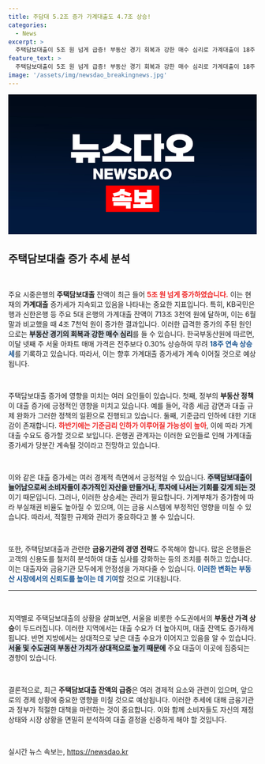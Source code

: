 ```yaml
---
title: 주담대 5.2조 증가 가계대출도 4.7조 상승!
categories:
  - News
excerpt: >
  주택담보대출이 5조 원 넘게 급증! 부동산 경기 회복과 강한 매수 심리로 가계대출이 18주 연속 상승세를 기록 중입니다. 금리 인하 기대까지 더해져, 이 흐름은 계속될 전망입니다!
feature_text: >
  주택담보대출이 5조 원 넘게 급증! 부동산 경기 회복과 강한 매수 심리로 가계대출이 18주 연속 상승세를 기록 중입니다. 금리 인하 기대까지 더해져, 이 흐름은 계속될 전망입니다!
image: '/assets/img/newsdao_breakingnews.jpg'
---
```


<p><img src="/assets/img/newsdao_breakingnews.jpg" alt="koreaapp 속보" /></p>

<h2 data-ke-size="size26">주택담보대출 증가 추세 분석</h2>

<p data-ke-size="size16">&nbsp;</p>

<p>주요 시중은행의 <b>주택담보대출</b> 잔액이 최근 들어 <b><span style="color: #ee2323;">5조 원 넘게 증가하였습니다.</span></b> 이는 현재의 <b>가계대출</b> 증가세가 지속되고 있음을 나타내는 중요한 지표입니다. 특히, KB국민은행과 신한은행 등 주요 5대 은행의 가계대출 잔액이 713조 3천억 원에 달하며, 이는 6월 말과 비교했을 때 4조 7천억 원이 증가한 결과입니다. 이러한 급격한 증가의 주된 원인으로는 <b><span style="background-color: #21538527;">부동산 경기의 회복과 강한 매수 심리</span></b>를 들 수 있습니다. 한국부동산원에 따르면, 이달 넷째 주 서울 아파트 매매 가격은 전주보다 0.30% 상승하여 무려 <b><span style="color: #1a5490;">18주 연속 상승세</span></b>를 기록하고 있습니다. 따라서, 이는 향후 가계대출 증가세가 계속 이어질 것으로 예상됩니다.</p></p>

<p data-ke-size="size16">&nbsp;</p>

<p>주택담보대출 증가에 영향을 미치는 여러 요인들이 있습니다. 첫째, 정부의 <b>부동산 정책</b>이 대출 증가에 긍정적인 영향을 미치고 있습니다. 예를 들어, 각종 세금 감면과 대출 규제 완화가 그러한 정책의 일환으로 진행되고 있습니다. 둘째, 기준금리 인하에 대한 기대감이 존재합니다. <b><span style="color: #ee2323;">하반기에는 기준금리 인하가 이루어질 가능성이 높아</span></b>, 이에 따라 가계대출 수요도 증가할 것으로 보입니다. 은행권 관계자는 이러한 요인들로 인해 가계대출 증가세가 당분간 계속될 것이라고 전망하고 있습니다. </p>

<p data-ke-size="size16">&nbsp;</p>

<p>이와 같은 대출 증가세는 여러 경제적 측면에서 긍정적일 수 있습니다. <b><span style="background-color: #21538527;">주택담보대출이 늘어남으로써 소비자들이 추가적인 자산을 만들거나, 투자에 나서는 기회를 갖게 되는 것</span></b>이기 때문입니다. 그러나, 이러한 상승세는 관리가 필요합니다. 가계부채가 증가함에 따라 부실채권 비율도 높아질 수 있으며, 이는 금융 시스템에 부정적인 영향을 미칠 수 있습니다. 따라서, 적절한 규제와 관리가 중요하다고 볼 수 있습니다.</p>

<p data-ke-size="size16">&nbsp;</p>

<p>또한, 주택담보대출과 관련한 <b>금융기관의 경영 전략</b>도 주목해야 합니다. 많은 은행들은 고객의 신용도를 철저히 분석하여 대출 심사를 강화하는 등의 조치를 취하고 있습니다. 이는 대출자와 금융기관 모두에게 안정성을 가져다줄 수 있습니다. <b><span style="color: #1a5490;">이러한 변화는 부동산 시장에서의 신뢰도를 높이는 데 기여</span></b>할 것으로 기대됩니다.</p>

<hr />

<p data-ke-size="size16">&nbsp;</p>

<p>지역별로 주택담보대출의 상황을 살펴보면, 서울을 비롯한 수도권에서의 <b>부동산 가격 상승</b>이 두드러집니다. 이러한 지역에서는 대출 수요가 더 높아지며, 대출 잔액도 증가하게 됩니다. 반면 지방에서는 상대적으로 낮은 대출 수요가 이어지고 있음을 알 수 있습니다. <b><span style="background-color: #21538527;">서울 및 수도권의 부동산 가치가 상대적으로 높기 때문에</span></b> 주요 대출이 이곳에 집중되는 경향이 있습니다.</p>

<p data-ke-size="size16">&nbsp;</p>

<p>결론적으로, 최근 <b>주택담보대출 잔액의 급증</b>은 여러 경제적 요소와 관련이 있으며, 앞으로의 경제 상황에 중요한 영향을 미칠 것으로 예상됩니다. 이러한 추세에 대해 금융기관과 정부가 적절한 대책을 마련하는 것이 중요합니다. 이와 함께 소비자들도 자신의 재정 상태와 시장 상황을 면밀히 분석하여 대출 결정을 신중하게 해야 할 것입니다. </p>

<p data-ke-size="size16">&nbsp;</p>
실시간 뉴스 속보는, <a href="https://newsdao.kr" rel="dofollow">https://newsdao.kr</a>


